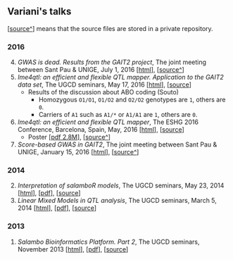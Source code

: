 ## Variani's talks

[[source^](#)] means that the source files are stored in a private repository.


### 2016 

4. _GWAS is dead. Results from the GAIT2 project_, The joint meeting between Sant Pau & UNIGE, July 1, 2016 [[html](http://tinyurl.com/talkGAIT2GWAS2016)], [[source^](https://github.com/ugcd/GAIT2/tree/master/planning/02-2016/talk-gait2-gwas-2016)]
3. _lme4qtl: an efficient and flexible QTL mapper. Application to the GAIT2 data set_, The UGCD seminars, May 17, 2016 [[html](http://variani.github.io/talks/2016/01-lme4qtl-eshg16/index-ugcd.html)], [[source](https://github.com/variani/talks/tree/gh-pages/2016/01-lme4qtl-eshg16)]
    * Results of the discussion about ABO coding (Souto)
        * Homozygous `O1/O1`, `O1/O2` and `O2/O2` genotypes are `1`, others are `0`.
        * Carriers of `A1` such as `A1/*` or `A1/A1` are `1`, others are `0`.
2. _lme4qtl: an efficient and flexible QTL mapper_, The ESHG 2016 Conference, Barcelona, Spain, May, 2016 [[html](http://variani.github.io/talks/2016/01-lme4qtl-eshg16/)], [[source](https://github.com/variani/talks/tree/gh-pages/2016/01-lme4qtl-eshg16)]
   * Poster [[pdf 2.8M](https://github.com/variani/talks/raw/gh-pages/2016/01-lme4qtl-eshg16/poster/5262_ziyatdinov.PDF)], [[source^](https://github.com/ugcd/Papers/tree/master/18-lme4qtl-tool/ESHG-2016)]
1. _Score-based GWAS in GAIT2_, The joint meeting between Sant Pau & UNIGE, January 15, 2016 [[html](http://tinyurl.com/talkGAIT2GWAS2015)], [[source^](https://github.com/ugcd/GAIT2/tree/master/planning/02-2016/talk-gait2-gwas-2015)]


### 2014

2. _Interpretation of salamboR models_, The UGCD seminars, May 23, 2014 [[html](http://variani.github.io/talks/2014/02-interpret-salamboR-results/)], [[pdf](https://github.com/variani/talks/raw/gh-pages/2014/02-interpret-salamboR-results/interpret-salamboR-results.pdf)], [[source](https://github.com/variani/talks/tree/gh-pages/2014/02-interpret-salamboR-results)]
1. _Linear Mixed Models in QTL analysis_, The UGCD seminars, March 5, 2014 [[html](http://variani.github.io/talks/2014/01-mixed-models-qtl/)], [[pdf](https://github.com/variani/talks/raw/gh-pages/2014/01-mixed-models-qtl/mixed-models-qtl.pdf)], [[source](https://github.com/variani/talks/tree/gh-pages/2014/01-mixed-models-qtl)]

### 2013

1. _Salambo Bioinformatics Platform. Part 2_, The UGCD seminars, November 2013 [[html](variani.github.io/talks/2013/01-salamboR-part2/)], [[pdf](https://github.com/variani/talks/raw/gh-pages/2013/01-salamboR-part2/salamboR-part2.pdf)], [[source](https://github.com/variani/talks/tree/gh-pages/2013/01-salamboR-part2)]


